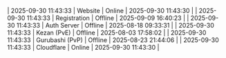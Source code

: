 | 2025-09-30 11:43:33 | Website | Online | 2025-09-30 11:43:30 |
| 2025-09-30 11:43:33 | Registration | Offline | 2025-09-09 16:40:23 |
| 2025-09-30 11:43:33 | Auth Server | Offline | 2025-08-18 09:33:31 |
| 2025-09-30 11:43:33 | Kezan (PvE) | Offline | 2025-08-03 17:58:02 |
| 2025-09-30 11:43:33 | Gurubashi (PvP) | Offline | 2025-08-23 21:44:06 |
| 2025-09-30 11:43:33 | Cloudflare | Online | 2025-09-30 11:43:30 |
